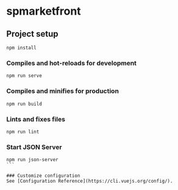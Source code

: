 # spmarketfront

## Project setup
```
npm install
```

### Compiles and hot-reloads for development
```
npm run serve
```

### Compiles and minifies for production
```
npm run build
```

### Lints and fixes files
```
npm run lint
```

### Start JSON Server
````
npm run json-server
```

### Customize configuration
See [Configuration Reference](https://cli.vuejs.org/config/).
